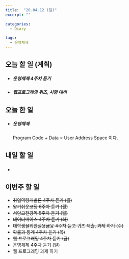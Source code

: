 ```yaml
---
title:  "20.04.12 (일)"
excerpt: ""

categories:
  - Diary

tags:
  - 운영체제
---
```


## 오늘 할 일 (계획)

- ##### 운영체제 4주차 듣기

- ##### 웹프로그래밍 퀴즈, 시험 대비

## 오늘 한 일

- ##### 운영체제

  Program Code + Data = User Address Space 이다.


## 내일 할 일

- ##### 




## 이번주 할 일

- ~~취업역량개발론 4주차 듣기 (월)~~
- ~~알기쉬운코딩 6주차 듣기 (월)~~
- ~~서양고전강독 5주차 듣기 (월)~~
- ~~데이터베이스 4주차 듣기 (화)~~
- ~~대학생을위한실용금융 4주차 듣고 퀴즈 제출, 과제 하기 (수)~~
- ~~확률과 통계 4주차 듣기 (목)~~
- ~~웹 프로그래밍 4주차 듣기 (금)~~
- 운영체제 4주차 듣기 (일)
- 웹 프로그래밍 과제 하기
